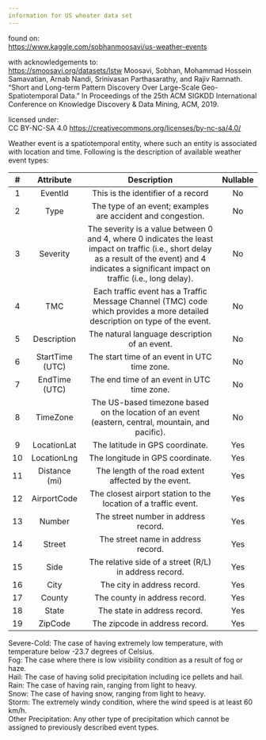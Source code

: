```yaml
---
information for US wheater data set
---
```

found on:  
  https://www.kaggle.com/sobhanmoosavi/us-weather-events
  
with acknowledgements to:  
  https://smoosavi.org/datasets/lstw
  Moosavi, Sobhan, Mohammad Hossein Samavatian, Arnab Nandi, Srinivasan Parthasarathy, and Rajiv Ramnath. “Short and Long-term Pattern Discovery Over Large-Scale Geo-Spatiotemporal Data.” In Proceedings of the 25th ACM SIGKDD International Conference on Knowledge Discovery & Data Mining, ACM, 2019.

licensed under:  
  CC BY-NC-SA 4.0 https://creativecommons.org/licenses/by-nc-sa/4.0/
  
  
Weather event is a spatiotemporal entity, where such an entity is associated with location and time. Following is the description of available weather event types:
  
|  # |    Attribute    |                                                                                                 Description                                                                                                | Nullable |
|:--:|:---------------:|:----------------------------------------------------------------------------------------------------------------------------------------------------------------------------------------------------------:|:--------:|
|  1 |     EventId     | This is the identifier of a record                                                                                                                                                                         |    No    |
|  2 |       Type      | The type of an event; examples are accident and congestion.                                                                                                                                                |    No    |
|  3 |     Severity    | The  severity is a value between 0 and 4, where 0 indicates the least impact  on traffic (i.e., short delay as a result of the event) and 4 indicates  a significant impact on traffic (i.e., long delay). |    No    |
|  4 |       TMC       | Each traffic event has a Traffic Message Channel (TMC) code which provides a more detailed description on type of the event.                                                                               |    No    |
|  5 |   Description   | The natural language description of an event.                                                                                                                                                              |    No    |
|  6 | StartTime (UTC) | The start time of an event in UTC time zone.                                                                                                                                                               |    No    |
|  7 |  EndTime (UTC)  | The end time of an event in UTC time zone.                                                                                                                                                                 |    No    |
|  8 |     TimeZone    | The US-based timezone based on the location of an event (eastern, central, mountain, and pacific).                                                                                                         |    No    |
|  9 |   LocationLat   | The latitude in GPS coordinate.                                                                                                                                                                            |    Yes   |
| 10 |   LocationLng   | The longitude in GPS coordinate.                                                                                                                                                                           |    Yes   |
| 11 |  Distance (mi)  | The length of the road extent affected by the event.                                                                                                                                                       |    Yes   |
| 12 |   AirportCode   | The closest airport station to the location of a traffic event.                                                                                                                                            |    Yes   |
| 13 |      Number     | The street number in address record.                                                                                                                                                                       |    Yes   |
| 14 |      Street     | The street name in address record.                                                                                                                                                                         |    Yes   |
| 15 |       Side      | The relative side of a street (R/L) in address record.                                                                                                                                                     |    Yes   |
| 16 |       City      | The city in address record.                                                                                                                                                                                |    Yes   |
| 17 |      County     | The county in address record.                                                                                                                                                                              |    Yes   |
| 18 |      State      | The state in address record.                                                                                                                                                                               |    Yes   |
| 19 |     ZipCode     | The zipcode in address record.                                                                                                                                                                             |    Yes   |


   Severe-Cold: The case of having extremely low temperature, with temperature below -23.7 degrees of Celsius.  
   Fog: The case where there is low visibility condition as a result of fog or haze.  
   Hail: The case of having solid precipitation including ice pellets and hail.  
   Rain: The case of having rain, ranging from light to heavy.  
   Snow: The case of having snow, ranging from light to heavy.  
   Storm: The extremely windy condition, where the wind speed is at least 60 km/h.  
   Other Precipitation: Any other type of precipitation which cannot be assigned to previously described event types.  
